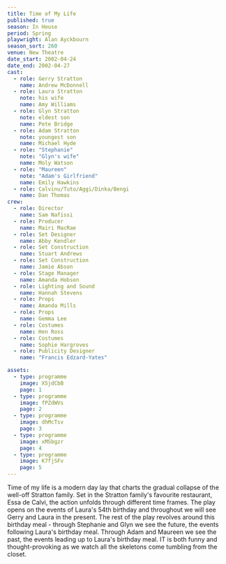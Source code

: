 ```yaml
---
title: Time of My Life
published: true
season: In House
period: Spring
playwright: Alan Ayckbourn
season_sort: 260
venue: New Theatre
date_start: 2002-04-24
date_end: 2002-04-27
cast:
  - role: Gerry Stratton
    name: Andrew McDonnell
  - role: Laura Stratton
    note: his wife
    name: Amy Williams
  - role: Glyn Stratton
    note: eldest son
    name: Pete Bridge
  - role: Adam Stratton
    note: youngest son
    name: Michael Hyde
  - role: "Stephanie"
    note: "Glyn's wife"
    name: Moly Watson
  - role: "Maureen"
    note: "Adam's Girlfriend"
    name: Emily Hawkins
  - role: Calvinu/Tuto/Aggi/Dinka/Bengi
    name: Dan Thomas
crew:
  - role: Director
    name: Sam Nafissi
  - role: Producer
    name: Mairi MacRae
  - role: Set Designer
    name: Abby Kendler
  - role: Set Construction
    name: Stuart Andrews
  - role: Set Construction
    name: Jamie Abson
  - role: Stage Manager
    name: Amanda Hobson
  - role: Lighting and Sound
    name: Hannah Stevens
  - role: Props
    name: Amanda Mills
  - role: Props
    name: Gemma Lee
  - role: Costumes
    name: Hen Ross
  - role: Costumes
    name: Sophie Hargroves
  - role: Publicity Designer
    name: "Francis Edzard-Yates"

assets:
  - type: programme
    image: X5jdCbB
    page: 1
  - type: programme
    image: fPZdWVs
    page: 2
  - type: programme
    image: dhMcTsv
    page: 3
  - type: programme
    image: xMSbgzr
    page: 4
  - type: programme
    image: K7fjSFv
    page: 5
---
```


Time of my life is a modern day lay that charts the gradual collapse of the well-off Stratton family. Set in the Stratton family's favourite restaurant, Essa de Calvi, the action unfolds through different time frames. The play opens on the events of Laura's 54th birthday and throughout we will see Gerry and Laura in the present. The rest of the play revolves around this birthday meal - through Stephanie and Glyn we see the future, the events following Laura's birthday meal. Through Adam and Maureen we see the past, the events leading up to Laura's birthday meal. IT is both funny and thought-provoking as we watch all the skeletons come tumbling from the closet.

